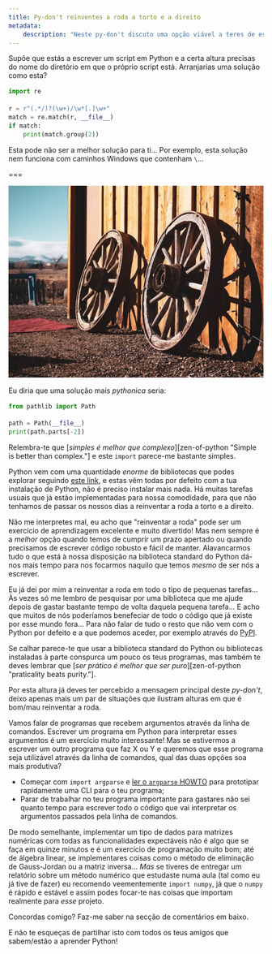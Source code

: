 ```yaml
---
title: Py-don't reinventes a roda a torto e a direito
metadata:
    description: "Neste py-don't discuto uma opção viável a teres de estar sempre a reinventar a roda."
---
```


Supõe que estás a escrever um script em Python e a certa altura precisas do nome do diretório em que o próprio script está. Arranjarias uma solução como esta?

```py
import re

r = r"(.*/)?(\w+)/\w*[.]\w+"
match = re.match(r, __file__)
if match:
    print(match.group(2))
```

Esta pode não ser a melhor solução para ti... Por exemplo, esta solução nem funciona com caminhos Windows que contenham `\`...

===

![two wooden wheels against a wall](wheel.jpg "Photo by Jon Cartagena on Unsplash")

Eu diria que uma solução mais _pythonica_ seria:

```py
from pathlib import Path

path = Path(__file__)
print(path.parts[-2])
```

Relembra-te que [_simples é melhor que complexo_][zen-of-python "Simple is better than complex."] e este `import` parece-me bastante simples.

Python vem com uma quantidade _enorme_ de bibliotecas que podes explorar seguindo [este link][py3.8 docs], e estas vêm todas por defeito com a tua instalação de Python, não é preciso instalar mais nada. Há muitas tarefas usuais que já estão implementadas para nossa comodidade, para que não tenhamos de passar os nossos dias a reinventar a roda a torto e a direito.

Não me interpretes mal, eu acho que "reinventar a roda" pode ser um exercício de aprendizagem excelente e muito divertido! Mas nem sempre é a _melhor_ opção quando temos de cumprir um prazo apertado ou quando precisamos de escrever código robusto e fácil de manter. Alavancarmos tudo o que está à nossa disposição na biblioteca standard do Python dá-nos mais tempo para nos focarmos naquilo que temos _mesmo_ de ser nós a escrever.

Eu já dei por mim a reinventar a roda em todo o tipo de pequenas tarefas... Às vezes só me lembro de pesquisar por uma biblioteca que me ajude depois de gastar bastante tempo de volta daquela pequena tarefa... E acho que muitos de nós poderíamos benefeciar de todo o código que já existe por esse mundo fora... Para não falar de tudo o resto que não vem com o Python por defeito e a que podemos aceder, por exemplo através do [PyPI].

Se calhar parece-te que usar a biblioteca standard do Python ou bibliotecas instaladas à parte conspurca um pouco os teus programas, mas também te deves lembrar que [_ser prático é melhor que ser puro_][zen-of-python "praticality beats purity."].

Por esta altura já deves ter percebido a mensagem principal deste _py-don't_, deixo apenas mais um par de situações que ilustram alturas em que é bom/mau reinventar a roda.

Vamos falar de programas que recebem argumentos através da linha de comandos. Escrever um programa em Python para interpretar esses argumentos é um exercício muito interessante! Mas se estivermos a escrever um outro programa que faz X ou Y e queremos que esse programa seja utilizável através da linha de comandos, qual das duas opções soa mais produtiva?

 - Começar com `import argparse` e [ler o `argparse` HOWTO][argparse howto] para prototipar rapidamente uma CLI para o teu programa;
 - Parar de trabalhar no teu programa importante para gastares não sei quanto tempo para escrever todo o código que vai interpretar os argumentos passados pela linha de comandos.

De modo semelhante, implementar um tipo de dados para matrizes numéricas com todas as funcionalidades expectáveis não é algo que se faça em quinze minutos e é um exercício de programação muito bom; até de álgebra linear, se implementares coisas como o método de eliminação de Gauss-Jordan ou a matriz inversa... _Mas_ se tiveres de entregar um relatório sobre um método numérico que estudaste numa aula (tal como eu já tive de fazer) eu recomendo veementemente `import numpy`, já que o `numpy` é rápido e estável e assim podes focar-te nas coisas que importam realmente para _esse_ projeto.

Concordas comigo? Faz-me saber na secção de comentários em baixo.

E não te esqueças de partilhar isto com todos os teus amigos que sabem/estão a aprender Python!

[py3.8 docs]: https://docs.python.org/3/library/index.html
[argparse howto]: https://docs.python.org/3/howto/argparse.html
[PyPI]: https://pypi.org
[zen-of-python]: ../pydont-zen-of-python